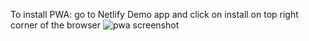 To install PWA: go to Netlify Demo app and click on install on top right corner of the browser
![pwa screenshot](https://user-images.githubusercontent.com/90455783/135715238-9ef86348-94e2-4845-abf9-91e35a80f3ee.png)


